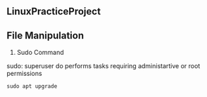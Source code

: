 ## LinuxPracticeProject
## File Manipulation
1. Sudo Command 

sudo: superuser do performs tasks requiring administartive or root permissions

```javascript
sudo apt upgrade
```
